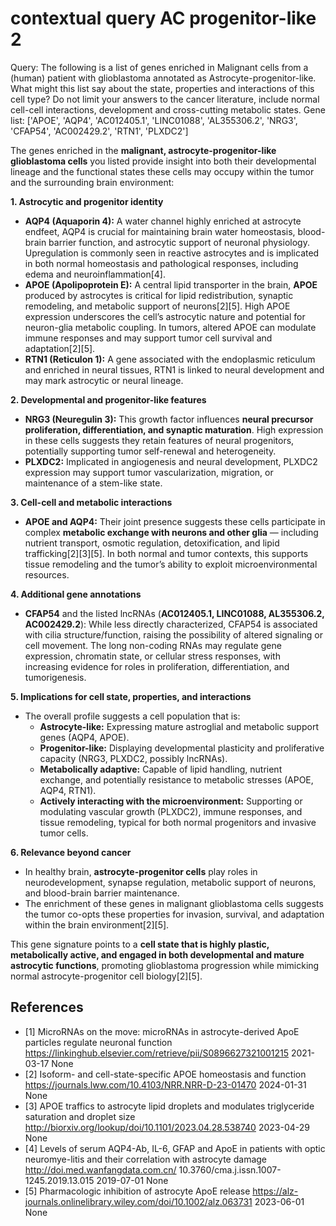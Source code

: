 # contextual query AC progenitor-like 2

Query: The following is a list of genes enriched in Malignant cells from a (human) patient with glioblastoma  annotated as Astrocyte-progenitor-like.  What might this list say about the state, properties and interactions of this cell type?  Do not limit your answers to the cancer literature,  include normal cell-cell interactions, development and cross-cutting metabolic states.  Gene list: ['APOE', 'AQP4', 'AC012405.1', 'LINC01088', 'AL355306.2', 'NRG3', 'CFAP54', 'AC002429.2', 'RTN1', 'PLXDC2']

The genes enriched in the **malignant, astrocyte-progenitor-like glioblastoma cells** you listed provide insight into both their developmental lineage and the functional states these cells may occupy within the tumor and the surrounding brain environment:

**1. Astrocytic and progenitor identity**
- **AQP4 (Aquaporin 4):** A water channel highly enriched at astrocyte endfeet, AQP4 is crucial for maintaining brain water homeostasis, blood-brain barrier function, and astrocytic support of neuronal physiology. Upregulation is commonly seen in reactive astrocytes and is implicated in both normal homeostasis and pathological responses, including edema and neuroinflammation[4].
- **APOE (Apolipoprotein E):** A central lipid transporter in the brain, **APOE** produced by astrocytes is critical for lipid redistribution, synaptic remodeling, and metabolic support of neurons[2][5]. High APOE expression underscores the cell’s astrocytic nature and potential for neuron-glia metabolic coupling. In tumors, altered APOE can modulate immune responses and may support tumor cell survival and adaptation[2][5].
- **RTN1 (Reticulon 1):** A gene associated with the endoplasmic reticulum and enriched in neural tissues, RTN1 is linked to neural development and may mark astrocytic or neural lineage.

**2. Developmental and progenitor-like features**
- **NRG3 (Neuregulin 3):** This growth factor influences **neural precursor proliferation, differentiation, and synaptic maturation**. High expression in these cells suggests they retain features of neural progenitors, potentially supporting tumor self-renewal and heterogeneity.
- **PLXDC2:** Implicated in angiogenesis and neural development, PLXDC2 expression may support tumor vascularization, migration, or maintenance of a stem-like state.

**3. Cell-cell and metabolic interactions**
- **APOE and AQP4:** Their joint presence suggests these cells participate in complex **metabolic exchange with neurons and other glia** — including nutrient transport, osmotic regulation, detoxification, and lipid trafficking[2][3][5]. In both normal and tumor contexts, this supports tissue remodeling and the tumor’s ability to exploit microenvironmental resources.

**4. Additional gene annotations**
- **CFAP54** and the listed lncRNAs (**AC012405.1, LINC01088, AL355306.2, AC002429.2**): While less directly characterized, CFAP54 is associated with cilia structure/function, raising the possibility of altered signaling or cell movement. The long non-coding RNAs may regulate gene expression, chromatin state, or cellular stress responses, with increasing evidence for roles in proliferation, differentiation, and tumorigenesis.

**5. Implications for cell state, properties, and interactions**
- The overall profile suggests a cell population that is:
  - **Astrocyte-like:** Expressing mature astroglial and metabolic support genes (AQP4, APOE).
  - **Progenitor-like:** Displaying developmental plasticity and proliferative capacity (NRG3, PLXDC2, possibly lncRNAs).
  - **Metabolically adaptive:** Capable of lipid handling, nutrient exchange, and potentially resistance to metabolic stresses (APOE, AQP4, RTN1).
  - **Actively interacting with the microenvironment:** Supporting or modulating vascular growth (PLXDC2), immune responses, and tissue remodeling, typical for both normal progenitors and invasive tumor cells.

**6. Relevance beyond cancer**
- In healthy brain, **astrocyte-progenitor cells** play roles in neurodevelopment, synapse regulation, metabolic support of neurons, and blood-brain barrier maintenance.
- The enrichment of these genes in malignant glioblastoma cells suggests the tumor co-opts these properties for invasion, survival, and adaptation within the brain environment[2][5].

This gene signature points to a **cell state that is highly plastic, metabolically active, and engaged in both developmental and mature astrocytic functions**, promoting glioblastoma progression while mimicking normal astrocyte-progenitor cell biology[2][5].



## References

- [1] MicroRNAs on the move: microRNAs in astrocyte-derived ApoE particles regulate neuronal function https://linkinghub.elsevier.com/retrieve/pii/S0896627321001215 2021-03-17 None
- [2] Isoform- and cell-state-specific APOE homeostasis and function https://journals.lww.com/10.4103/NRR.NRR-D-23-01470 2024-01-31 None
- [3] APOE traffics to astrocyte lipid droplets and modulates triglyceride saturation and droplet size http://biorxiv.org/lookup/doi/10.1101/2023.04.28.538740 2023-04-29 None
- [4] Levels of serum AQP4-Ab, IL-6, GFAP and ApoE in patients with optic neuromye-litis and their correlation with astrocyte damage http://doi.med.wanfangdata.com.cn/ 10.3760/cma.j.issn.1007-1245.2019.13.015 2019-07-01 None
- [5] Pharmacologic inhibition of astrocyte ApoE release https://alz-journals.onlinelibrary.wiley.com/doi/10.1002/alz.063731 2023-06-01 None